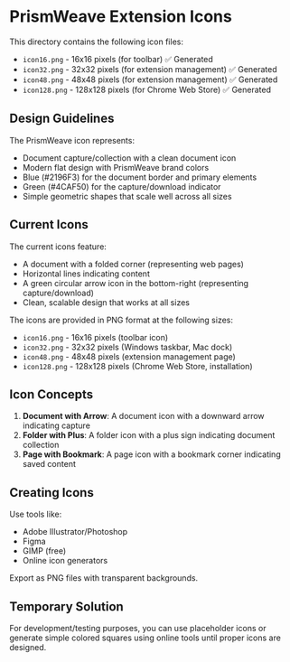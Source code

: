 # PrismWeave Extension Icons

This directory contains the following icon files:

- `icon16.png` - 16x16 pixels (for toolbar) ✅ Generated
- `icon32.png` - 32x32 pixels (for extension management) ✅ Generated
- `icon48.png` - 48x48 pixels (for extension management) ✅ Generated
- `icon128.png` - 128x128 pixels (for Chrome Web Store) ✅ Generated

## Design Guidelines

The PrismWeave icon represents:
- Document capture/collection with a clean document icon
- Modern flat design with PrismWeave brand colors
- Blue (#2196F3) for the document border and primary elements
- Green (#4CAF50) for the capture/download indicator
- Simple geometric shapes that scale well across all sizes

## Current Icons

The current icons feature:
- A document with a folded corner (representing web pages)
- Horizontal lines indicating content
- A green circular arrow icon in the bottom-right (representing capture/download)
- Clean, scalable design that works at all sizes

The icons are provided in PNG format at the following sizes:
- `icon16.png` - 16x16 pixels (toolbar icon)
- `icon32.png` - 32x32 pixels (Windows taskbar, Mac dock)
- `icon48.png` - 48x48 pixels (extension management page)
- `icon128.png` - 128x128 pixels (Chrome Web Store, installation)

## Icon Concepts

1. **Document with Arrow**: A document icon with a downward arrow indicating capture
2. **Folder with Plus**: A folder icon with a plus sign indicating document collection
3. **Page with Bookmark**: A page icon with a bookmark corner indicating saved content

## Creating Icons

Use tools like:
- Adobe Illustrator/Photoshop
- Figma
- GIMP (free)
- Online icon generators

Export as PNG files with transparent backgrounds.

## Temporary Solution

For development/testing purposes, you can use placeholder icons or generate simple colored squares using online tools until proper icons are designed.

